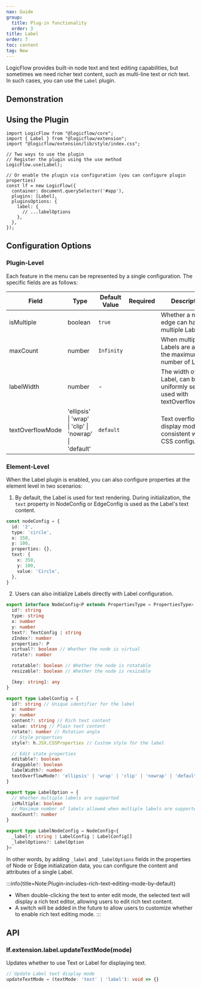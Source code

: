 ```yaml
---
nav: Guide
group:
  title: Plug-in functionality
  order: 3
title: Label
order: 7
toc: content
tag: New
---
```


LogicFlow provides built-in node text and text editing capabilities, but sometimes we need richer text content, such as multi-line text or rich text. In such cases, you can use the `Label` plugin.

## Demonstration

<code id="react-portal" src="@/src/tutorial/extension/label"></code>

## Using the Plugin

```tsx | purex | pure
import LogicFlow from "@logicflow/core";
import { Label } from "@logicflow/extension";
import "@logicflow/extension/lib/style/index.css";

// Two ways to use the plugin
// Register the plugin using the use method
LogicFlow.use(Label);

// Or enable the plugin via configuration (you can configure plugin properties)
const lf = new LogicFlow({
  container: document.querySelector('#app'),
  plugins: [Label],
  pluginsOptions: {
    label: {
      // ...labelOptions
    },
  },
});
```

## Configuration Options

### Plugin-Level

Each feature in the menu can be represented by a single configuration. The specific fields are as follows:

| Field               | Type                                                      | Default Value | Required | Description                                      |
|---------------------|-----------------------------------------------------------|---------------|----------|--------------------------------------------------|
| isMultiple          | boolean                                                   | `true`        |          | Whether a node or edge can have multiple Labels. |
| maxCount            | number                                                    | `Infinity`    |          | When multiple Labels are allowed, the maximum number of Labels. |
| labelWidth          | number                                                    | -             |          | The width of each Label, can be uniformly set and used with textOverflowMode. |
| textOverflowMode    | 'ellipsis' \| 'wrap' \| 'clip' \| 'nowrap' \| 'default' | `default`     |          | Text overflow display mode, consistent with CSS configuration. |

### Element-Level

When the Label plugin is enabled, you can also configure properties at the element level in two scenarios:

1. By default, the Label is used for text rendering. During initialization, the `text` property in NodeConfig or EdgeConfig is used as the Label's text content.
```ts
const nodeConfig = {
  id: '2',
  type: 'circle',
  x: 350,
  y: 100,
  properties: {},
  text: {
    x: 350,
    y: 100,
    value: 'Circle',
  },
}
```
2. Users can also initialize Labels directly with Label configuration.
```ts
export interface NodeConfig<P extends PropertiesType = PropertiesType> {
  id?: string
  type: string
  x: number
  y: number
  text?: TextConfig | string
  zIndex?: number
  properties?: P
  virtual?: boolean // Whether the node is virtual
  rotate?: number

  rotatable?: boolean // Whether the node is rotatable
  resizable?: boolean // Whether the node is resizable

  [key: string]: any
}

export type LabelConfig = {
  id?: string // Unique identifier for the label
  x: number
  y: number
  content?: string // Rich text content
  value: string // Plain text content
  rotate?: number // Rotation angle
  // Style properties
  style?: h.JSX.CSSProperties // Custom style for the label

  // Edit state properties
  editable?: boolean
  draggable?: boolean
  labelWidth?: number
  textOverflowMode?: 'ellipsis' | 'wrap' | 'clip' | 'nowrap' | 'default'
}

export type LabelOption = {
  // Whether multiple labels are supported
  isMultiple: boolean
  // Maximum number of labels allowed when multiple labels are supported
  maxCount?: number
}

export type LabelNodeConfig = NodeConfig<{
  _label?: string | LabelConfig | LabelConfig[]
  _labelOptions?: LabelOption
}>
```
In other words, by adding `_label` and `_labelOptions` fields in the properties of Node or Edge initialization data, you can configure the content and attributes of a single Label.

:::info{title=Note:Plugin-includes-rich-text-editing-mode-by-default}
- When double-clicking the text to enter edit mode, the selected text will display a rich text editor, allowing users to edit rich text content.
- A switch will be added in the future to allow users to customize whether to enable rich text editing mode.
:::

## API

### lf.extension.label.updateTextMode(mode)

Updates whether to use Text or Label for displaying text.

```ts
// Update Label text display mode
updateTextMode = (textMode: 'text' | 'label'): void => {}
```